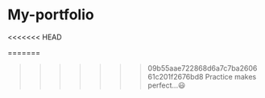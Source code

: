 # My-portfolio
<<<<<<< HEAD

=======
>>>>>>> 09b55aae722868d6a7c7ba260661c201f2676bd8
Practice makes perfect...😃
